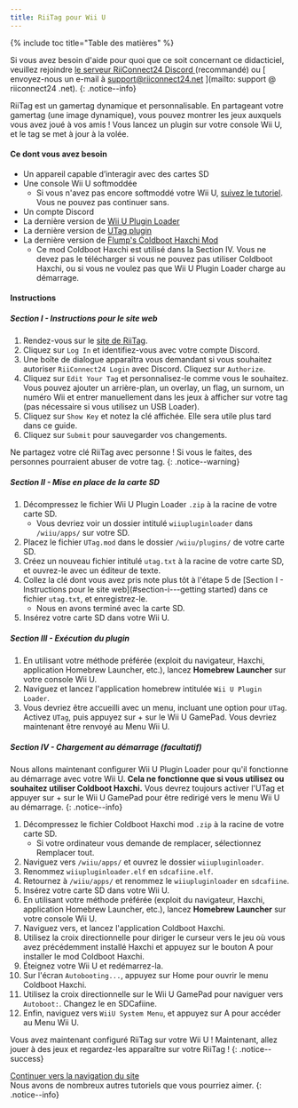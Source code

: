 ```yaml
---
title: RiiTag pour Wii U
---
```


{% include toc title="Table des matières" %}

Si vous avez besoin d'aide pour quoi que ce soit concernant ce didacticiel, veuillez rejoindre [ le serveur RiiConnect24 Discord ](https://discord.gg/rc24) (recommandé) ou \[ envoyez-nous un e-mail à support@riiconnect24.net \](mailto: support @ riiconnect24 .net).
{: .notice--info}

RiiTag est un gamertag dynamique et personnalisable. En partageant votre gamertag (une image dynamique), vous pouvez montrer les jeux auxquels vous avez joué à vos amis ! Vous lancez un plugin sur votre console Wii U, et le tag se met à jour à la volée.

#### Ce dont vous avez besoin

- Un appareil capable d’interagir avec des cartes SD
- Une console Wii U softmoddée
   - Si vous n'avez pas encore softmoddé votre Wii U, [suivez le tutoriel](https://wiiu.hacks.guide). Vous ne pouvez pas continuer sans.
- Un compte Discord
- La dernière version de [Wii U Plugin Loader](https://github.com/Maschell/WiiUPluginLoader/releases)
- La dernière version de [UTag plugin](https://github.com/RiiConnect24/UTag/releases)
- La dernière version de [Flump's Coldboot Haxchi Mod](https://www.dropbox.com/sh/gxkf72jia1adpyg/AACPMfGU2AyWUZmhU2awjSsca/Haxchi-CBHC%20Flump%20Mod.zip?dl=1)
   - Ce mod Coldboot Haxchi est utilisé dans la Section IV. Vous ne devez pas le télécharger si vous ne pouvez pas utiliser Coldboot Haxchi, ou si vous ne voulez pas que Wii U Plugin Loader charge au démarrage.

#### Instructions

##### Section I - Instructions pour le site web

1. Rendez-vous sur le [site de RiiTag](https://tag.rc24.xyz/).
2. Cliquez sur `Log In` et identifiez-vous avec votre compte Discord.
3. Une boîte de dialogue apparaîtra vous demandant si vous souhaitez autoriser `RiiConnect24 Login` avec Discord. Cliquez sur `Authorize`.
4. Cliquez sur `Edit Your Tag` et personnalisez-le comme vous le souhaitez. Vous pouvez ajouter un arrière-plan, un overlay, un flag, un surnom, un numéro Wii et entrer manuellement dans les jeux à afficher sur votre tag (pas nécessaire si vous utilisez un USB Loader).
5. Cliquez sur `Show Key` et notez la clé affichée. Elle sera utile plus tard dans ce guide.
6. Cliquez sur `Submit` pour sauvegarder vos changements.

Ne partagez votre clé RiiTag avec personne ! Si vous le faites, des personnes pourraient abuser de votre tag.
{: .notice--warning}

##### Section II - Mise en place de la carte SD

1. Décompressez le fichier Wii U Plugin Loader `.zip` à la racine de votre carte SD.
   - Vous devriez voir un dossier intitulé `wiiupluginloader` dans `/wiiu/apps/` sur votre SD.
2. Placez le fichier `UTag.mod` dans le dossier `/wiiu/plugins/` de votre carte SD.
3. Créez un nouveau fichier intitulé `utag.txt` à la racine de votre carte SD, et ouvrez-le avec un éditeur de texte.
4. Collez la clé dont vous avez pris note plus tôt à l'étape 5 de [Section I - Instructions pour le site web](#section-i---getting started) dans ce fichier `utag.txt`, et enregistrez-le.
   - Nous en avons terminé avec la carte SD.
5. Insérez votre carte SD dans votre Wii U.

##### Section III - Exécution du plugin

1. En utilisant votre méthode préférée (exploit du navigateur, Haxchi, application Homebrew Launcher, etc.), lancez **Homebrew Launcher** sur votre console Wii U.
2. Naviguez et lancez l'application homebrew intitulée `Wii U Plugin Loader`.
3. Vous devriez être accueilli avec un menu, incluant une option pour `UTag`. Activez `UTag`, puis appuyez sur + sur le Wii U GamePad. Vous devriez maintenant être renvoyé au Menu Wii U.

##### Section IV - Chargement au démarrage (facultatif)

Nous allons maintenant configurer Wii U Plugin Loader pour qu'il fonctionne au démarrage avec votre Wii U. **Cela ne fonctionne que si vous utilisez ou souhaitez utiliser Coldboot Haxchi.** Vous devrez toujours activer l'UTag et appuyer sur + sur le Wii U GamePad pour être redirigé vers le menu Wii U au démarrage.
{: .notice--info}

1. Décompressez le fichier Coldboot Haxchi mod `.zip` à la racine de votre carte SD.
   - Si votre ordinateur vous demande de remplacer, sélectionnez Remplacer tout.
2. Naviguez vers `/wiiu/apps/` et ouvrez le dossier `wiiupluginloader`.
3. Renommez `wiiupluginloader.elf` en `sdcafiine.elf`.
4. Retournez à `/wiiu/apps/` et renommez le `wiiupluginloader` en `sdcafiine`.
5. Insérez votre carte SD dans votre Wii U.
6. En utilisant votre méthode préférée (exploit du navigateur, Haxchi, application Homebrew Launcher, etc.), lancez **Homebrew Launcher** sur votre console Wii U.
6. Naviguez vers, et lancez l'application Coldboot Haxchi.
7. Utilisez la croix directionnelle pour diriger le curseur vers le jeu où vous avez précédemment installé Haxchi et appuyez sur le bouton A pour installer le mod Coldboot Haxchi.
8. Éteignez votre Wii U et redémarrez-la.
9. Sur l'écran `Autobooting...`, appuyez sur Home pour ouvrir le menu Coldboot Haxchi.
10. Utilisez la croix directionnelle sur le Wii U GamePad pour naviguer vers `Autoboot:`. Changez le en SDCafiine.
11. Enfin, naviguez vers `WiiU System Menu`, et appuyez sur A pour accéder au Menu Wii U.

Vous avez maintenant configuré RiiTag sur votre Wii U ! Maintenant, allez jouer à des jeux et regardez-les apparaître sur votre RiiTag !
{: .notice--success}

[Continuer vers la navigation du site](site-navigation)<br> Nous avons de nombreux autres tutoriels que vous pourriez aimer.
{: .notice--info}

